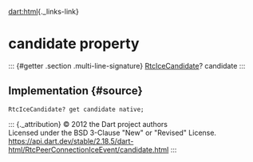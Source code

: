 [dart:html](../../dart-html/dart-html-library){._links-link}

candidate property
==================

::: {#getter .section .multi-line-signature}
[RtcIceCandidate](../rtcicecandidate-class)? candidate
:::

Implementation {#source}
--------------

``` {.language-dart data-language="dart"}
RtcIceCandidate? get candidate native;
```

::: {._attribution}
© 2012 the Dart project authors\
Licensed under the BSD 3-Clause \"New\" or \"Revised\" License.\
<https://api.dart.dev/stable/2.18.5/dart-html/RtcPeerConnectionIceEvent/candidate.html>
:::
